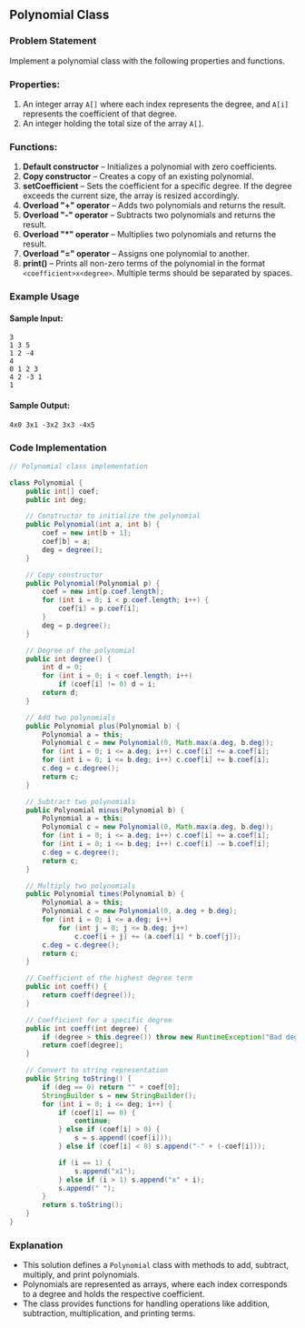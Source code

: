 

## Polynomial Class

### Problem Statement

Implement a polynomial class with the following properties and functions.

### Properties:
1. An integer array `A[]` where each index represents the degree, and `A[i]` represents the coefficient of that degree.
2. An integer holding the total size of the array `A[]`.

### Functions:
1. **Default constructor** – Initializes a polynomial with zero coefficients.
2. **Copy constructor** – Creates a copy of an existing polynomial.
3. **setCoefficient** – Sets the coefficient for a specific degree. If the degree exceeds the current size, the array is resized accordingly.
4. **Overload "+" operator** – Adds two polynomials and returns the result.
5. **Overload "-" operator** – Subtracts two polynomials and returns the result.
6. **Overload "*" operator** – Multiplies two polynomials and returns the result.
7. **Overload "=" operator** – Assigns one polynomial to another.
8. **print()** – Prints all non-zero terms of the polynomial in the format `<coefficient>x<degree>`. Multiple terms should be separated by spaces.

### Example Usage

#### Sample Input:
```
3
1 3 5
1 2 -4
4
0 1 2 3
4 2 -3 1
1
```

#### Sample Output:
```
4x0 3x1 -3x2 3x3 -4x5
```

### Code Implementation

```java
// Polynomial class implementation

class Polynomial {
    public int[] coef;  
    public int deg;     

    // Constructor to initialize the polynomial
    public Polynomial(int a, int b) {
        coef = new int[b + 1];
        coef[b] = a;
        deg = degree();
    }

    // Copy constructor
    public Polynomial(Polynomial p) {
        coef = new int[p.coef.length];
        for (int i = 0; i < p.coef.length; i++) {
            coef[i] = p.coef[i];
        }
        deg = p.degree();
    }

    // Degree of the polynomial
    public int degree() {
        int d = 0;
        for (int i = 0; i < coef.length; i++)
            if (coef[i] != 0) d = i;
        return d;
    }

    // Add two polynomials
    public Polynomial plus(Polynomial b) {
        Polynomial a = this;
        Polynomial c = new Polynomial(0, Math.max(a.deg, b.deg));
        for (int i = 0; i <= a.deg; i++) c.coef[i] += a.coef[i];
        for (int i = 0; i <= b.deg; i++) c.coef[i] += b.coef[i];
        c.deg = c.degree();
        return c;
    }

    // Subtract two polynomials
    public Polynomial minus(Polynomial b) {
        Polynomial a = this;
        Polynomial c = new Polynomial(0, Math.max(a.deg, b.deg));
        for (int i = 0; i <= a.deg; i++) c.coef[i] += a.coef[i];
        for (int i = 0; i <= b.deg; i++) c.coef[i] -= b.coef[i];
        c.deg = c.degree();
        return c;
    }

    // Multiply two polynomials
    public Polynomial times(Polynomial b) {
        Polynomial a = this;
        Polynomial c = new Polynomial(0, a.deg + b.deg);
        for (int i = 0; i <= a.deg; i++)
            for (int j = 0; j <= b.deg; j++)
                c.coef[i + j] += (a.coef[i] * b.coef[j]);
        c.deg = c.degree();
        return c;
    }

    // Coefficient of the highest degree term
    public int coeff() {
        return coeff(degree());
    }

    // Coefficient for a specific degree
    public int coeff(int degree) {
        if (degree > this.degree()) throw new RuntimeException("Bad degree");
        return coef[degree];
    }

    // Convert to string representation
    public String toString() {
        if (deg == 0) return "" + coef[0];
        StringBuilder s = new StringBuilder();
        for (int i = 0; i <= deg; i++) {
            if (coef[i] == 0) {
                continue;
            } else if (coef[i] > 0) {
                s = s.append((coef[i]));
            } else if (coef[i] < 0) s.append("-" + (-coef[i]));

            if (i == 1) {
                s.append("x1");
            } else if (i > 1) s.append("x" + i);
            s.append(" ");
        }
        return s.toString();
    }
}
```

### Explanation

- This solution defines a `Polynomial` class with methods to add, subtract, multiply, and print polynomials. 
- Polynomials are represented as arrays, where each index corresponds to a degree and holds the respective coefficient.
- The class provides functions for handling operations like addition, subtraction, multiplication, and printing terms.

